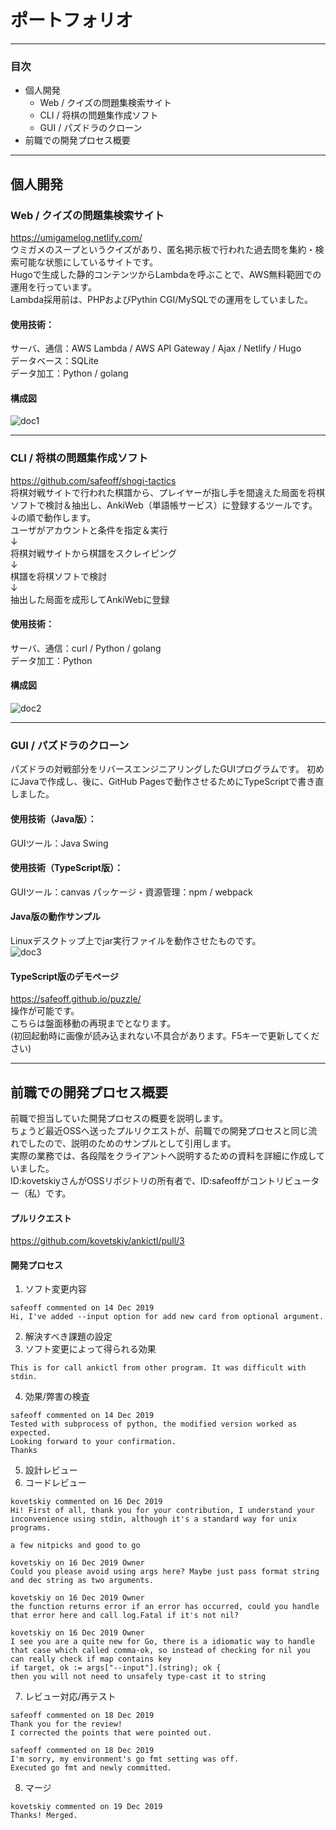 # ポートフォリオ

----

### 目次
* 個人開発
    * Web / クイズの問題集検索サイト
    * CLI / 将棋の問題集作成ソフト
    * GUI / パズドラのクローン
* 前職での開発プロセス概要

----

## 個人開発
### Web / クイズの問題集検索サイト

https://umigamelog.netlify.com/  
ウミガメのスープというクイズがあり、匿名掲示板で行われた過去問を集約・検索可能な状態にしているサイトです。  
Hugoで生成した静的コンテンツからLambdaを呼ぶことで、AWS無料範囲での運用を行っています。  
Lambda採用前は、PHPおよびPythin CGI/MySQLでの運用をしていました。  

#### 使用技術：
サーバ、通信：AWS Lambda / AWS API Gateway / Ajax / Netlify / Hugo  
データベース：SQLite  
データ加工：Python / golang  

#### 構成図
![doc1](https://raw.githubusercontent.com/safeoff/portfolio/master/doc1.png)

----

### CLI / 将棋の問題集作成ソフト

https://github.com/safeoff/shogi-tactics  
将棋対戦サイトで行われた棋譜から、プレイヤーが指し手を間違えた局面を将棋ソフトで検討＆抽出し、AnkiWeb（単語帳サービス）に登録するツールです。  
↓の順で動作します。  
ユーザがアカウントと条件を指定＆実行  
↓  
将棋対戦サイトから棋譜をスクレイピング  
↓  
棋譜を将棋ソフトで検討  
↓  
抽出した局面を成形してAnkiWebに登録

#### 使用技術：
サーバ、通信：curl / Python / golang  
データ加工：Python  

#### 構成図
![doc2](https://raw.githubusercontent.com/safeoff/portfolio/master/doc2.png)

----

### GUI / パズドラのクローン

パズドラの対戦部分をリバースエンジニアリングしたGUIプログラムです。
初めにJavaで作成し、後に、GitHub Pagesで動作させるためにTypeScriptで書き直しました。

#### 使用技術（Java版）：
GUIツール：Java Swing
#### 使用技術（TypeScript版）：
GUIツール：canvas
パッケージ・資源管理：npm / webpack

#### Java版の動作サンプル
Linuxデスクトップ上でjar実行ファイルを動作させたものです。  
![doc3](https://raw.githubusercontent.com/safeoff/portfolio/master/doc.gif)

#### TypeScript版のデモページ
https://safeoff.github.io/puzzle/  
操作が可能です。  
こちらは盤面移動の再現までとなります。  
(初回起動時に画像が読み込まれない不具合があります。F5キーで更新してください)  

----

## 前職での開発プロセス概要

前職で担当していた開発プロセスの概要を説明します。  
ちょうど最近OSSへ送ったプルリクエストが、前職での開発プロセスと同じ流れでしたので、説明のためのサンプルとして引用します。  
実際の業務では、各段階をクライアントへ説明するための資料を詳細に作成していました。  
ID:kovetskiyさんがOSSリポジトリの所有者で、ID:safeoffがコントリビューター（私）です。  
#### プルリクエスト
https://github.com/kovetskiy/ankictl/pull/3  

#### 開発プロセス

1. ソフト変更内容

```
safeoff commented on 14 Dec 2019  
Hi, I've added --input option for add new card from optional argument.  
```

2. 解決すべき課題の設定
3. ソフト変更によって得られる効果

```
This is for call ankictl from other program. It was difficult with stdin.  
```

4. 効果/弊害の検査

```
safeoff commented on 14 Dec 2019  
Tested with subprocess of python, the modified version worked as expected.  
Looking forward to your confirmation.  
Thanks  
```

5. 設計レビュー
6. コードレビュー

```
kovetskiy commented on 16 Dec 2019  
Hi! First of all, thank you for your contribution, I understand your inconvenience using stdin, although it's a standard way for unix programs.  
  
a few nitpicks and good to go  
  
kovetskiy on 16 Dec 2019 Owner  
Could you please avoid using args here? Maybe just pass format string and dec string as two arguments.  

kovetskiy on 16 Dec 2019 Owner  
the function returns error if an error has occurred, could you handle that error here and call log.Fatal if it's not nil?  

kovetskiy on 16 Dec 2019 Owner  
I see you are a quite new for Go, there is a idiomatic way to handle that case which called comma-ok, so instead of checking for nil you can really check if map contains key  
if target, ok := args["--input"].(string); ok {  
then you will not need to unsafely type-cast it to string  
```

7. レビュー対応/再テスト

```
safeoff commented on 18 Dec 2019  
Thank you for the review!  
I corrected the points that were pointed out.  

safeoff commented on 18 Dec 2019  
I'm sorry, my environment's go fmt setting was off.  
Executed go fmt and newly committed.  
```

8. マージ

```
kovetskiy commented on 19 Dec 2019  
Thanks! Merged.  
```
